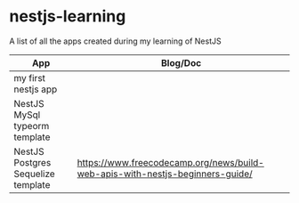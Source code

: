 # nestjs-learning

A list of all the apps created during my learning of NestJS

| App  | Blog/Doc |
| ------------- | ------------- |
| my first nestjs app  |   |
| NestJS MySql typeorm template  |   |
| NestJS Postgres Sequelize template  | <https://www.freecodecamp.org/news/build-web-apis-with-nestjs-beginners-guide/>  |
